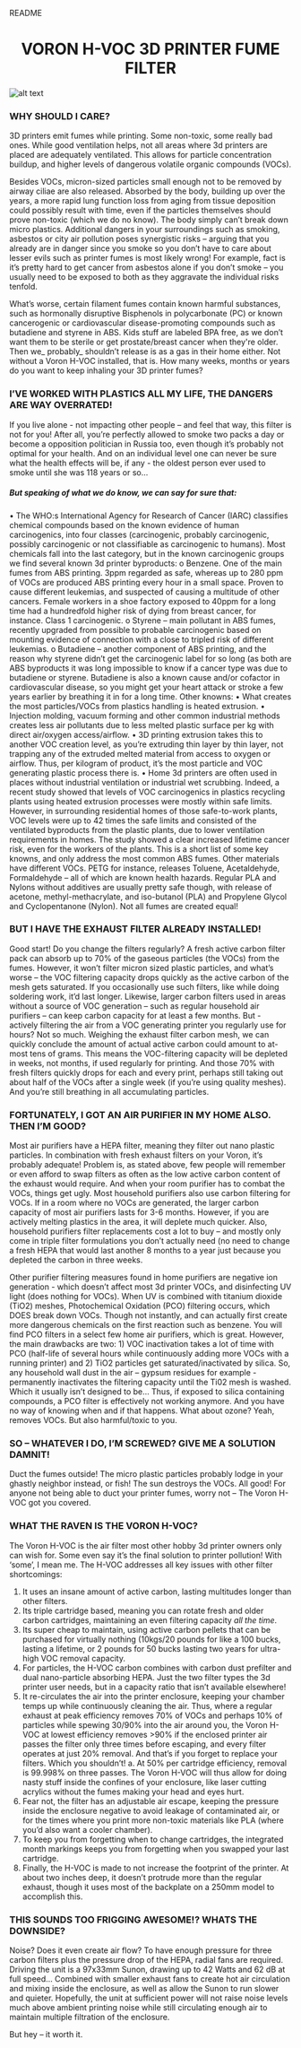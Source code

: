 README  

# <div align="center">VORON H-VOC 3D PRINTER FUME FILTER</div>

![alt text](https://github.com/0ndsk4/VoronUsers/blob/0ndsk4/printer_mods/0ndsk4/H-VOC_Air_Filter/Assembly65.png)

### WHY SHOULD I CARE?

3D printers emit fumes while printing. Some non-toxic, some really bad ones. While good ventilation helps, not all areas where 3d printers are placed are adequately ventilated. This allows for particle concentration buildup, and higher levels of dangerous volatile organic compounds (VOCs). 

Besides VOCs, micron-sized particles small enough not to be removed by airway ciliae are also released. Absorbed by the body, building up over the years, a more rapid lung function loss from aging from tissue deposition could possibly result with time, even if the particles themselves should prove non-toxic (which we do no know). The body simply can’t break down micro plastics. 
Additional dangers in your surroundings such as smoking, asbestos or city air pollution poses synergistic risks – arguing that you already are in danger since you smoke so you don’t have to care about lesser evils such as printer fumes is most likely wrong! For example, fact is it’s pretty hard to get cancer from asbestos alone if you don’t smoke – you usually need to be exposed to both as they aggravate the individual risks tenfold.

What’s worse, certain filament fumes contain known harmful substances, such as hormonally disruptive Bisphenols in polycarbonate (PC) or known cancerogenic or cardiovascular disease-promoting compounds such as butadiene and styrene in ABS. Kids stuff are labeled BPA free, as we don’t want them to be sterile or get prostate/breast cancer when they're older. Then we_ probably_ shouldn’t release is as a gas in their home either. Not without a Voron H-VOC installed, that is.
How many weeks, months or years do you want to keep inhaling your 3D printer fumes?

### I’VE WORKED WITH PLASTICS ALL MY LIFE, THE DANGERS ARE WAY OVERRATED!

If you live alone - not impacting other people – and feel that way, this filter is not for you! 
After all, you’re perfectly allowed to smoke two packs a day or become a opposition politician in Russia too, even though it’s probably not optimal for your health. And on an individual level one can never be sure what the health effects will be, if any - the oldest person ever used to smoke until she was 118 years or so…

##### But speaking of what we do know, we can say for sure that:
•	The WHO:s International Agency for Research of Cancer (IARC) classifies chemical compounds based on the known evidence of human carcinogenics, into four classes (carcinogenic, probably carcinogenic, possibly carcinogenic or not classifiable as carcinogenic to humans). Most chemicals fall into the last category, but in the known carcinogenic groups we find several known 3d printer byproducts:
o	Benzene. One of the main fumes from ABS printing. 3ppm regarded as safe, whereas up to 280 ppm of VOCs are produced ABS printing every hour in a small space. Proven to cause different leukemias, and suspected of causing a multitude of other cancers. Female workers in a shoe factory exposed to 40ppm for a long time had a hundredfold higher risk of dying from breast cancer, for instance. Class 1 carcinogenic.
o	Styrene – main pollutant in ABS fumes, recently upgraded from possible to probable carcinogenic based on mounting evidence of connection with a close to tripled risk of different leukemias.
o	Butadiene – another component of ABS printing, and the reason why styrene didn’t get the carcinogenic label for so long (as both are ABS byproducts it was long impossible to know if a cancer type was due to butadiene or styrene. Butadiene is also a known cause and/or cofactor in cardiovascular disease, so you might get your heart attack or stroke a few years earlier by breathing it in for a long time.
Other knowns:
•	What creates the most particles/VOCs from plastics handling is heated extrusion. 
•	Injection molding, vacuum forming and other common industrial methods creates less air pollutants due to less melted plastic surface per kg with direct air/oxygen access/airflow. 
•	3D printing extrusion takes this to another VOC creation level, as you’re extruding thin layer by thin layer, not trapping any of the extruded melted material from access to oxygen or airflow. Thus, per kilogram of product, it’s the most particle and VOC generating plastic process there is. 
•	Home 3d printers are often used in places without industrial ventilation or industrial wet scrubbing. Indeed, a recent study showed that levels of VOC carcinogenics in plastics recycling plants using heated extrusion processes were mostly within safe limits. However, in surrounding residential homes of those safe-to-work plants, VOC levels were up to 42 times the safe limits and consisted of the ventilated byproducts from the plastic plants, due to lower ventilation requirements in homes. The study showed a clear increased lifetime cancer risk, even for the workers of the plants.
This is a short list of some key knowns, and only address the most common ABS fumes. Other materials have different VOCs. PETG for instance, releases Toluene, Acetaldehyde, Formaldehyde – all of which are known health hazards. Regular PLA and Nylons without additives are usually pretty safe though, with release of acetone, methyl-methacrylate, and iso-butanol (PLA) and Propylene Glycol and Cyclopentanone (Nylon). Not all fumes are created equal!

### BUT I HAVE THE EXHAUST FILTER ALREADY INSTALLED!
Good start! Do you change the filters regularly? A fresh active carbon filter pack can absorb up to 70% of the gaseous particles (the VOCs) from the fumes. However, it won’t filter micron sized plastic particles, and what’s worse – the VOC filtering capacity drops quickly as the active carbon of the mesh gets saturated. If you occasionally use such filters, like while doing soldering work, it’d last longer. Likewise, larger carbon filters used in areas without a source of VOC generation – such as regular household air purifiers – can keep carbon capacity for at least a few months. 
But - actively filtering the air from a VOC generating printer you regularly use for hours? Not so much.
Weighing the exhaust filter carbon mesh, we can quickly conclude the amount of actual active carbon could amount to at-most tens of grams. This means the VOC-filtering capacity will be depleted in weeks, not months, if used regularly for printing. And those 70% with fresh filters quickly drops for each and every print, perhaps still taking out about half of the VOCs after a single week (if you’re using quality meshes). And you’re still breathing in all accumulating particles.

### FORTUNATELY, I GOT AN AIR PURIFIER IN MY HOME ALSO. THEN I’M GOOD?
Most air purifiers have a HEPA filter, meaning they filter out nano plastic particles. In combination with fresh exhaust filters on your Voron, it’s probably adequate! Problem is, as stated above, few people will remember or even afford to swap filters as often as the low active carbon content of the exhaust would require. And when your room purifier has to combat the VOCs, things get ugly.
Most household purifiers also use carbon filtering for VOCs. If in a room where no VOCs are generated, the larger carbon capacity of most air purifiers lasts for 3-6 months. However, if you are actively melting plastics in the area, it will deplete much quicker. Also, household purifiers filter replacements cost a lot to buy – and mostly only come in triple filter formulations you don’t actually need (no need to change a fresh HEPA that would last another 8 months to a year just because you depleted the carbon in three weeks.

Other purifier filtering measures found in home purifiers are negative ion generation - which doesn’t affect most 3d printer VOCs, and disinfecting UV light (does nothing for VOCs). 
When UV is combined with titanium dioxide (TiO2) meshes, Photochemical Oxidation (PCO) filtering occurs, which DOES break down VOCs. Though not instantly, and can actually first create more dangerous chemicals on the first reaction such as benzene. You will find PCO filters in a select few home air purifiers, which is great. However, the main drawbacks are two: 1) VOC inactivation takes a lot of time with PCO (half-life of several hours while continuously adding more VOCs with a running printer) and 2) TiO2 particles get saturated/inactivated by silica. So, any household wall dust in the air – gypsum residues for example - permanently inactivates the filtering capacity until the Ti02 mesh is washed. Which it usually isn’t designed to be… Thus, if exposed to silica containing compounds, a PCO filter is effectively not working anymore. And you have no way of knowing when and if that happens.
What about ozone? Yeah, removes VOCs. But also harmful/toxic to you.

### SO – WHATEVER I DO, I’M SCREWED? GIVE ME A SOLUTION DAMNIT!
Duct the fumes outside! The micro plastic particles probably lodge in your ghastly neighbor instead, or fish! The sun destroys the VOCs. All good!
For anyone not being able to duct your printer fumes, worry not – The Voron H-VOC got you covered.

### WHAT THE RAVEN IS THE VORON H-VOC?
The Voron H-VOC is the air filter most other hobby 3d printer owners only can wish for. Some even say it’s the final solution to printer pollution! With ‘some’, I mean me.
The H-VOC addresses all key issues with other filter shortcomings:
1.	It uses an insane amount of active carbon, lasting multitudes longer than other filters.
2.	Its triple cartridge based, meaning you can rotate fresh and older carbon cartridges, maintaining an even filtering capacity _all the time_.
3.	Its super cheap to maintain, using active carbon pellets that can be purchased for virtually nothing (10kgs/20 pounds for like a 100 bucks, lasting a lifetime, or 2 pounds for 50 bucks lasting two years for ultra-high VOC removal capacity.
4.	For particles, the H-VOC carbon combines with carbon dust prefilter and dual nano-particle absorbing HEPA. Just the two filter types the 3d printer user needs, but in a capacity ratio that isn’t available elsewhere!
5.	It re-circulates the air into the printer enclosure, keeping your chamber temps up while continuously cleaning the air. Thus, where a regular exhaust at peak efficiency removes 70% of VOCs and perhaps 10% of particles while spewing 30/90% into the air around you, the Voron H-VOC at lowest efficiency removes >90% if the enclosed printer air passes the filter only three times before escaping, and every filter operates at just 20% removal. And that’s if you forget to replace your filters. Which you shouldn’t! 
a.	At 50% per cartridge efficiency, removal is 99.998% on three passes. The Voron H-VOC will thus allow for doing nasty stuff inside the confines of your enclosure, like laser cutting acrylics without the fumes making your head and eyes hurt.
6.	Fear not, the filter has an adjustable air escape, keeping the pressure inside the enclosure negative to avoid leakage of contaminated air, or for the times where you print more non-toxic materials like PLA (where you’d also want a cooler chamber).
7.	To keep you from forgetting when to change cartridges, the integrated month markings keeps you from forgetting when you swapped your last cartridge.
8.	Finally, the H-VOC is made to not increase the footprint of the printer. At about two inches deep, it doesn’t protrude more than the regular exhaust, though it uses most of the backplate on a 250mm model to accomplish this.

### THIS SOUNDS TOO FRIGGING AWESOME!? WHATS THE DOWNSIDE?
Noise? Does it even create air flow? To have enough pressure for three carbon filters plus the pressure drop of the HEPA, radial fans are required. Driving the unit is a 97x33mm Sunon, drawing up to 42 Watts and 62 dB at full speed… Combined with smaller exhaust fans to create hot air circulation and mixing inside the enclosure, as well as allow the Sunon to run slower and quieter. 
Hopefully, the unit at sufficient power will not raise noise levels much above ambient printing noise while still circulating enough air to maintain multiple filtration of the enclosure.

But hey – it worth it.
